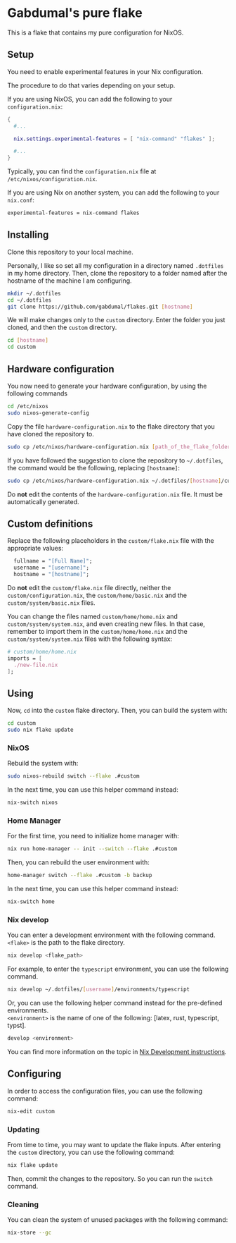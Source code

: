 # Gabdumal's pure flake

This is a flake that contains my pure configuration for NixOS.

## Setup

You need to enable experimental features in your Nix configuration.

The procedure to do that varies depending on your setup.

If you are using NixOS, you can add the following to your `configuration.nix`:

```nix
{
  #...

  nix.settings.experimental-features = [ "nix-command" "flakes" ];

  #...
}
```

Typically, you can find the `configuration.nix` file at `/etc/nixos/configuration.nix`.

If you are using Nix on another system, you can add the following to your `nix.conf`:

```nix
experimental-features = nix-command flakes
```

## Installing

Clone this repository to your local machine.

Personally, I like so set all my configuration in a directory named `.dotfiles` in my home directory.
Then, clone the repository to a folder named after the hostname of the machine I am configuring.

```bash
mkdir ~/.dotfiles
cd ~/.dotfiles
git clone https://github.com/gabdumal/flakes.git [hostname]
```

We will make changes only to the `custom` directory.
Enter the folder you just cloned, and then the `custom` directory.

```bash
cd [hostname]
cd custom
```

## Hardware configuration

You now need to generate your hardware configuration, by using the following commands

```bash
cd /etc/nixos
sudo nixos-generate-config
```

Copy the file `hardware-configuration.nix` to the flake directory that you have cloned the repository to.

```bash
sudo cp /etc/nixos/hardware-configuration.nix [path_of_the_flake_folder]/hardware-configuration.nix
```

If you have followed the suggestion to clone the repository to `~/.dotfiles`, the command would be the following, replacing `[hostname]`:

```bash
sudo cp /etc/nixos/hardware-configuration.nix ~/.dotfiles/[hostname]/custom/hardware-configuration.nix
```

Do **not** edit the contents of the `hardware-configuration.nix` file.
It must be automatically generated.

## Custom definitions

Replace the following placeholders in the `custom/flake.nix` file with the appropriate values:

```nix
  fullname = "[Full Name]";
  username = "[username]";
  hostname = "[hostname]";
```

Do **not** edit the `custom/flake.nix` file directly, neither the `custom/configuration.nix`, the `custom/home/basic.nix` and the `custom/system/basic.nix` files.

You can change the files named `custom/home/home.nix` and `custom/system/system.nix`, and even creating new files.
In that case, remember to import them in the `custom/home/home.nix` and the `custom/system/system.nix` files with the following syntax:

```nix
# custom/home/home.nix
imports = [
  ./new-file.nix
];
```

## Using

Now, `cd` into the `custom` flake directory.
Then, you can build the system with:

```bash
cd custom
sudo nix flake update
```

### NixOS

Rebuild the system with:

```bash
sudo nixos-rebuild switch --flake .#custom
```

In the next time, you can use this helper command instead:

```bash
nix-switch nixos
```

### Home Manager

For the first time, you need to initialize home manager with:

```bash
nix run home-manager -- init --switch --flake .#custom
```

Then, you can rebuild the user environment with:

```bash
home-manager switch --flake .#custom -b backup
```

In the next time, you can use this helper command instead:

```bash
nix-switch home
```

### Nix develop

You can enter a development environment with the following command.\
`<flake>` is the path to the flake directory.

```bash
nix develop <flake_path>
```

For example, to enter the `typescript` environment, you can use the following command.

```bash
nix develop ~/.dotfiles/[username]/environments/typescript
```

Or, you can use the following helper command instead for the pre-defined environments.\
`<environment>` is the name of one of the following: [latex, rust, typescript, typst].

```bash
develop <environment>
```

You can find more information on the topic in [Nix Development instructions](environments/README.md).

## Configuring

In order to access the configuration files, you can use the following command:

```bash
nix-edit custom
```

### Updating

From time to time, you may want to update the flake inputs.
After entering the `custom` directory, you can use the following command:

```bash
nix flake update
```

Then, commit the changes to the repository.
So you can run the `switch` command.

### Cleaning

You can clean the system of unused packages with the following command:

```bash
nix-store --gc
```
